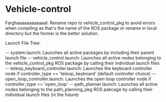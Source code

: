 # Vehicle-control

Farghaaaaaaaaaaaal: Rename repo to vehicle_control_pkg to avoid errors when compiling as that's the name of the ROS package or rename in local directory but the former is the better solution.

Launch File Tree:

-- system.launch: Launches all active packages by including their parent launch file
  -- vehicle_control.launch: Launches all active nodes belonging to the vehicle_control_pkg ROS package by calling their individual launch files
     -- teleop_keyboard_controller.launch: Launches the keyboard controller node if controller_type == 'teleop_keyboard' (default controller choice)
     -- open_loop_controller.launch: Launches the open loop controller node if controller_type == 'open_loop'
  -- path_planner.launch: Launches all active nodes belonging to the path_planning_pkg ROS pakcage by calling their individual launch files (in the future)
